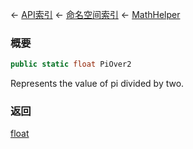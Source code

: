 ← [API索引](Api-Index) ← [命名空间索引](Namespace-Index) ← [MathHelper](VRageMath.MathHelper)

### 概要

```csharp
public static float PiOver2
```

Represents the value of pi divided by two.

### 返回

[float](https://docs.microsoft.com/en-us/dotnet/api/System.Single?view=netframework-4.6)

